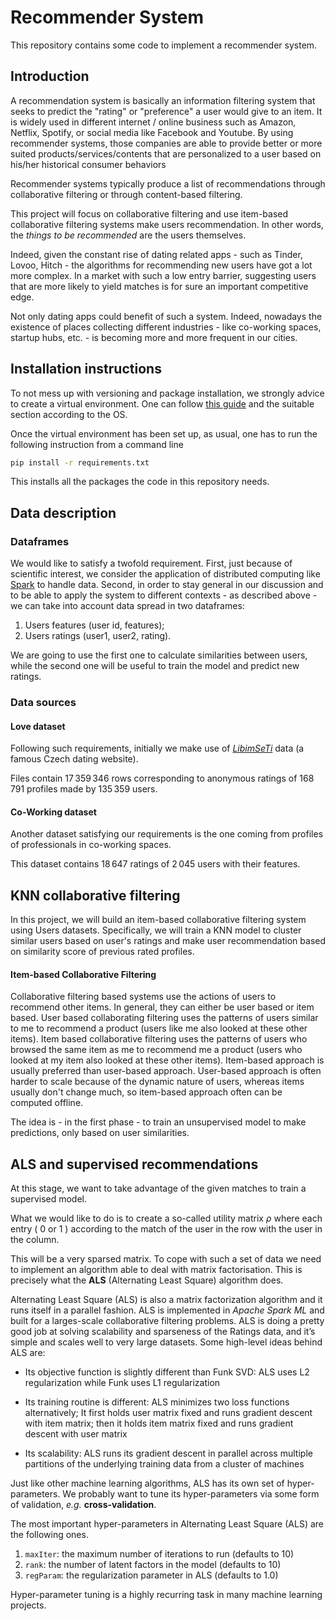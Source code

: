 # Recommender System
This repository contains some code to implement a recommender system.

## Introduction

A recommendation system is basically an information filtering system that seeks to predict the "rating" or "preference" a user would give to an item. It is widely used in different internet / online business such as Amazon, Netflix, Spotify, or social media like Facebook and Youtube. By using recommender systems, those companies are able to provide better or more suited products/services/contents that are personalized to a user based on his/her historical consumer behaviors

Recommender systems typically produce a list of recommendations through collaborative filtering or through content-based filtering.

This project will focus on collaborative filtering and use item-based collaborative filtering systems make users recommendation. In other words, the _things to be recommended_ are the users themselves.

Indeed, given the constant rise of dating related apps - such as Tinder, Lovoo, Hitch - the algorithms for recommending new users have got a lot more complex. In a market with such a low entry barrier, suggesting users that are more likely to yield matches is for sure an important competitive edge.

Not only dating apps could benefit of such a system. Indeed, nowadays the existence of places collecting different industries - like co-working spaces, startup hubs, etc. - is becoming more and more frequent in our cities.

## Installation instructions

To not mess up with versioning and package installation, we strongly advice to create a virtual environment.
One can follow [this guide](https://packaging.python.org/guides/installing-using-pip-and-virtual-environments/) and the suitable section according to the OS.

Once the virtual environment has been set up, as usual, one has to run the following instruction from a command line

```bash
pip install -r requirements.txt
```

This installs all the packages the code in this repository needs.

## Data description

### Dataframes

We would like to satisfy a twofold requirement. First, just because of scientific interest, we consider the application of distributed computing like [Spark](https://spark.apache.org/) to handle data.
Second, in order to stay general in our discussion and to be able to apply the system to different contexts - as described above - we can take into account data spread in two dataframes:
1. Users features (user id, features);
2. Users ratings (user1, user2, rating).

We are going to use the first one to calculate similarities between users, while the second one will be useful to train the model and predict new ratings.

### Data sources

#### Love dataset

Following such requirements, initially we make use of [_LibimSeTi_](https://libimseti.cz/) data (a famous Czech dating website).

Files contain $17\,359\,346$ rows corresponding to anonymous ratings of $168\,791$ profiles made by $135\,359$ users.

#### Co-Working dataset

Another dataset satisfying our requirements is the one coming from profiles of professionals in co-working spaces.

This dataset contains $18\,647$ ratings of $2\,045$ users with their features.

## KNN collaborative filtering

In this project, we will build an item-based collaborative filtering system using Users datasets.
Specifically, we will train a KNN model to cluster similar users based on user's ratings and make user recommendation based on similarity score of previous rated profiles.

#### Item-based Collaborative Filtering
Collaborative filtering based systems use the actions of users to recommend other items. In general, they can either be user based or item based. User based collaborating filtering uses the patterns of users similar to me to recommend a product (users like me also looked at these other items). Item based collaborative filtering uses the patterns of users who browsed the same item as me to recommend me a product (users who looked at my item also looked at these other items). Item-based approach is usually preferred than user-based approach. User-based approach is often harder to scale because of the dynamic nature of users, whereas items usually don't change much, so item-based approach often can be computed offline.

The idea is - in the first phase - to train an unsupervised model to make predictions, only based on user similarities.

## ALS and supervised recommendations

At this stage, we want to take advantage of the given matches to train a supervised model.

What we would like to do is to create a so-called utility matrix $\rho$  where each entry ( 0  or  1 ) according to the match of the user in the row with the user in the column.

This will be a very sparsed matrix.
To cope with such a set of data we need to implement an algorithm able to deal with matrix factorisation. This is precisely what the __ALS__ (Alternating Least Square) algorithm does.

Alternating Least Square (ALS) is also a matrix factorization algorithm and it runs itself in a parallel fashion. ALS is implemented in _Apache Spark ML_ and built for a larges-scale collaborative filtering problems. ALS is doing a pretty good job at solving scalability and sparseness of the Ratings data, and it’s simple and scales well to very large datasets.
Some high-level ideas behind ALS are:

* Its objective function is slightly different than Funk SVD: ALS uses L2 regularization while Funk uses L1 regularization

* Its training routine is different: ALS minimizes two loss functions alternatively; It first holds user matrix fixed and runs gradient descent with item matrix; then it holds item matrix fixed and runs gradient descent with user matrix

* Its scalability: ALS runs its gradient descent in parallel across multiple partitions of the underlying training data from a cluster of machines

Just like other machine learning algorithms, ALS has its own set of hyper-parameters. We probably want to tune its hyper-parameters via some form of validation, _e.g._ __cross-validation__.

The most important hyper-parameters in Alternating Least Square (ALS) are the following ones.

1. `maxIter`: the maximum number of iterations to run (defaults to 10)
2. `rank`: the number of latent factors in the model (defaults to 10)
3. `regParam`: the regularization parameter in ALS (defaults to 1.0)

Hyper-parameter tuning is a highly recurring task in many machine learning projects.
